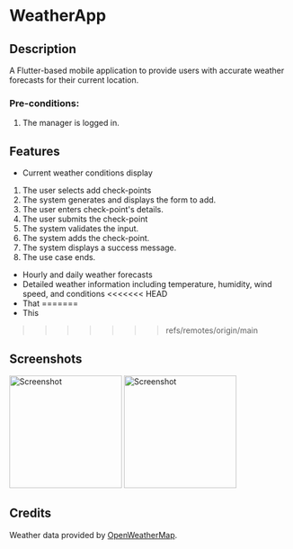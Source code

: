 # WeatherApp

## Description
A Flutter-based mobile application to provide users with accurate weather forecasts for their current location.
### Pre-conditions: 
1. The manager is logged in. 

## Features
- Current weather conditions display
1. The user selects add check-points
2. The system generates and displays the form to add.
3. The user enters check-point's details.
4. The user submits the check-point
5. The system validates the input.
6. The system adds the check-point.
7. The system displays a success message.
8. The use case ends.
- Hourly and daily weather forecasts
- Detailed weather information including temperature, humidity, wind speed, and conditions
<<<<<<< HEAD
- That
=======
- This
>>>>>>> refs/remotes/origin/main

## Screenshots
<img src="https://github.com/LSThusini/weather_app/assets/112751372/26c492cb-955d-4e02-ae8b-9a793f2722fc" alt="Screenshot" width="200"/> <img src="https://github.com/LSThusini/weather_app/assets/112751372/9aac76bd-bc4b-416c-a08c-4e1d564d1b52" alt="Screenshot" width="200"/>



## Credits
Weather data provided by [OpenWeatherMap](https://openweathermap.org/).



